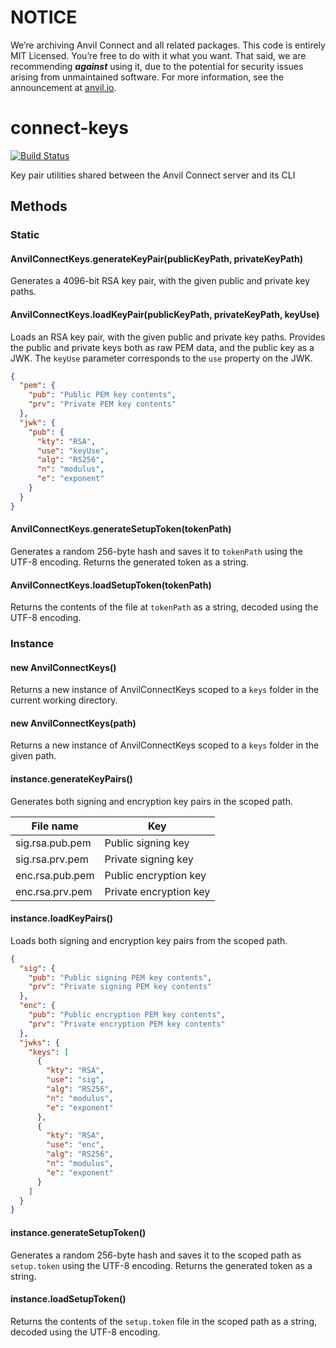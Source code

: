 # NOTICE

We’re archiving Anvil Connect and all related packages. This code is entirely MIT Licensed. You’re free to do with it what you want. That said, we are recommending _**against**_ using it, due to the potential for security issues arising from unmaintained software. For more information, see the announcement at [anvil.io](https://anvil.io).

# connect-keys
[![Build Status](https://travis-ci.org/anvilresearch/connect-keys.svg?branch=master)](https://travis-ci.org/anvilresearch/connect-keys)

Key pair utilities shared between the Anvil Connect server and its CLI

## Methods

### Static

#### AnvilConnectKeys.generateKeyPair(publicKeyPath, privateKeyPath)
Generates a 4096-bit RSA key pair, with the given public and private key paths.

#### AnvilConnectKeys.loadKeyPair(publicKeyPath, privateKeyPath, keyUse)
Loads an RSA key pair, with the given public and private key paths. Provides the
public and private keys both as raw PEM data, and the public key as a JWK. The
`keyUse` parameter corresponds to the `use` property on the JWK.

```json
{
  "pem": {
    "pub": "Public PEM key contents",
    "prv": "Private PEM key contents"
  },
  "jwk": {
    "pub": {
      "kty": "RSA",
      "use": "keyUse",
      "alg": "RS256",
      "n": "modulus",
      "e": "exponent"
    }
  }
}
```

#### AnvilConnectKeys.generateSetupToken(tokenPath)
Generates a random 256-byte hash and saves it to `tokenPath` using the UTF-8
encoding. Returns the generated token as a string.

#### AnvilConnectKeys.loadSetupToken(tokenPath)
Returns the contents of the file at `tokenPath` as a string, decoded using the
UTF-8 encoding.

### Instance

#### new AnvilConnectKeys()
Returns a new instance of AnvilConnectKeys scoped to a `keys` folder in the
current working directory.

#### new AnvilConnectKeys(path)
Returns a new instance of AnvilConnectKeys scoped to a `keys` folder in the
given path.

#### instance.generateKeyPairs()
Generates both signing and encryption key pairs in the scoped path.

File name | Key
--------- | ---
sig.rsa.pub.pem | Public signing key
sig.rsa.prv.pem | Private signing key
enc.rsa.pub.pem | Public encryption key
enc.rsa.prv.pem | Private encryption key

#### instance.loadKeyPairs()
Loads both signing and encryption key pairs from the scoped path.

```json
{
  "sig": {
    "pub": "Public signing PEM key contents",
    "prv": "Private signing PEM key contents"
  },
  "enc": {
    "pub": "Public encryption PEM key contents",
    "prv": "Private encryption PEM key contents"
  },
  "jwks": {
    "keys": [
      {
        "kty": "RSA",
        "use": "sig",
        "alg": "RS256",
        "n": "modulus",
        "e": "exponent"
      },
      {
        "kty": "RSA",
        "use": "enc",
        "alg": "RS256",
        "n": "modulus",
        "e": "exponent"
      }
    ]
  }
}
```

#### instance.generateSetupToken()
Generates a random 256-byte hash and saves it to the scoped path as
`setup.token` using the UTF-8 encoding. Returns the generated token as a string.

#### instance.loadSetupToken()
Returns the contents of the `setup.token` file in the scoped path as a string,
decoded using the UTF-8 encoding.
